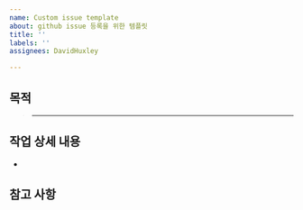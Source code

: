 ```yaml
---
name: Custom issue template
about: github issue 등록을 위한 템플릿
title: ''
labels: ''
assignees: DavidHuxley

---
```


## 목적
> ** **
## 작업 상세 내용
-
## 참고 사항

